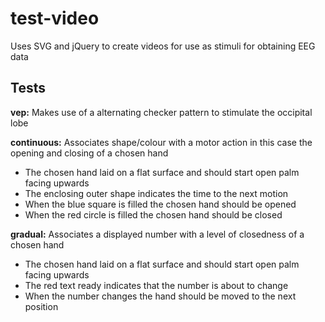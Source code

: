 # test-video

Uses SVG and jQuery to create videos for use as stimuli for obtaining EEG data

## Tests
**vep:**
Makes use of a alternating checker pattern to stimulate the occipital lobe

**continuous:**
Associates shape/colour with a motor action in this case the opening and closing of a chosen hand
- The chosen hand laid on a flat surface and should start open palm facing upwards
- The enclosing outer shape indicates the time to the next motion
- When the blue square is filled the chosen hand should be opened
- When the red circle is filled the chosen hand should be closed

**gradual:**
Associates a displayed number with a level of closedness of a chosen hand
- The chosen hand laid on a flat surface and should start open palm facing upwards
- The red text ready indicates that the number is about to change
- When the number changes the hand should be moved to the next position